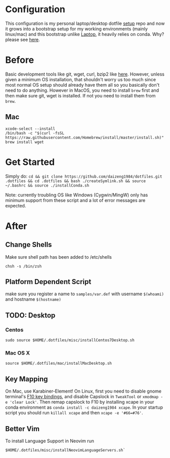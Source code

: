 # Configuration
This configuration is my personal laptop/desktop dotfile [setup](http://blog.smalleycreative.com/tutorials/using-git-and-github-to-manage-your-dotfiles/) repo and now it grows into a bootstrap setup for my working environments (mainly linux/mac) and this bootstrap unlike [Laptop](https://github.com/thoughtbot/laptop), it heavily relies on conda. Why? please see [here](https://daizeng1984.github.io/jekyll/update/2018/11/18/conda-everything.html).

# Before
Basic development tools like git, wget, curl, bzip2 like [here](https://github.com/daizeng1984/dotfiles/blob/master/misc/installCentos7.sh). However, unless given a minimum OS installation, that shouldn't worry us too much since most normal OS setup should already have them all so you basically don't need to do anything. However in MacOS, you need to install `brew` first and then make sure git, wget is installed. If not you need to install them from `brew`.

## Mac
```{bash}
xcode-select --install
/bin/bash -c "$(curl -fsSL https://raw.githubusercontent.com/Homebrew/install/master/install.sh)"
brew install wget
```

# Get Started
Simply do: `cd && git clone https://github.com/daizeng1984/dotfiles.git .dotfiles && cd .dotfiles && bash ./createSymlink.sh && source ~/.bashrc && source ./installConda.sh`

Note: currently troubling OS like Windows (Cygwin/MingW) only has minimum support from these script and a lot of error messages are expected.

# After

## Change Shells
Make sure shell path has been added to /etc/shells
```{bash}
chsh -s /bin/zsh
```

## Platform Dependent Script
make sure you register a name to `samples/var.def` with username `$(whoami)` and hostname `$(hostname)`

## TODO: Desktop
### Centos
```{bash}
sudo source $HOME/.dotfiles/misc/installCentos7Desktop.sh
```

### Mac OS X
```{bash}
source $HOME/.dotfiles/mac/installMacDesktop.sh
```
## Key Mapping

On Mac, use Karabiner-Element!
On Linux, first you need to disable gnome terminal's [F10 key bindings](https://ubuntu-tutorials.com/2007/07/16/disabling-the-f10-key-menu-accelerators-in-gnome-terminal/), and disable Capslock in `TweakTool` or `xmodmap -e 'clear Lock'`. Then remap capslock to F10 by installing xcape in your conda environment as `conda install -c daizeng1984 xcape`. In your startup script you should run `killall xcape` and then `xcape -e '#66=#76'`. 

## Better Vim
To install Language Support in Neovim run 

```{bash}
$HOME/.dotfiles/misc/installNeovimLanguageServers.sh`
```
